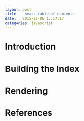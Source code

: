 ```yaml
---
layout: post
title:  "React Table of Contents"
date:   2015-02-06 17:17:17
categories: javascript
---
```


# Introduction

# Building the Index

# Rendering

# References

